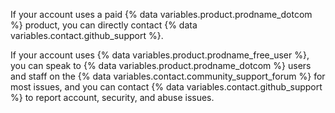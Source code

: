 If your account uses a paid {% data variables.product.prodname_dotcom %} product, you can directly contact {% data variables.contact.github_support %}.

If your account uses {% data variables.product.prodname_free_user %}, you can speak to {% data variables.product.prodname_dotcom %} users and staff on the {% data variables.contact.community_support_forum %} for most issues, and you can contact {% data variables.contact.github_support %} to report account, security, and abuse issues.

